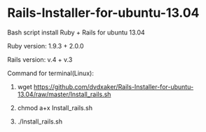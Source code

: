 Rails-Installer-for-ubuntu-13.04
================================

Bash script install Ruby + Rails for ubuntu 13.04

Ruby version: 1.9.3 + 2.0.0

Rails version: v.4 + v.3

Command for terminal(Linux):

1) wget https://github.com/dvdxaker/Rails-Installer-for-ubuntu-13.04/raw/master/Install_rails.sh

2) chmod a+x Install_rails.sh

3) ./Install_rails.sh
